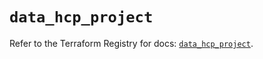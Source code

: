 # `data_hcp_project`

Refer to the Terraform Registry for docs: [`data_hcp_project`](https://registry.terraform.io/providers/hashicorp/hcp/0.84.1/docs/data-sources/project).

